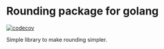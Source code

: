 # Rounding package for golang

[![codecov](https://codecov.io/gh/awsmlabs/go-rounding/branch/master/graph/badge.svg)](https://codecov.io/gh/awsmlabs/go-rounding)

Simple library to make rounding simpler.
